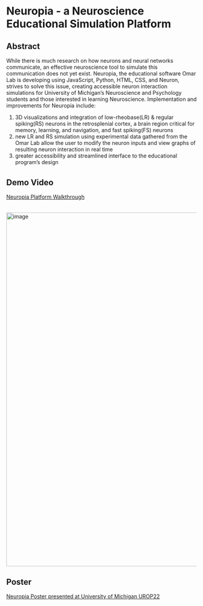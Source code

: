 # Neuropia - a Neuroscience Educational Simulation Platform

## Abstract
While there is much research on how neurons and neural networks communicate, an effective neuroscience tool to simulate this communication does not yet exist. Neuropia, the educational software Omar Lab is developing using JavaScript, Python, HTML, CSS, and Neuron, strives to solve this issue, creating accessible neuron interaction simulations for University of Michigan’s Neuroscience and Psychology students and those interested in learning Neuroscience. Implementation and improvements for Neuropia include:
1. 3D visualizations and integration of low-rheobase(LR) & regular spiking(RS) neurons in the retrosplenial cortex, a brain region critical for memory, learning, and navigation, and fast spiking(FS) neurons
2. new LR and RS simulation using experimental data gathered from the Omar Lab allow the user to modify the neuron inputs and view graphs of resulting neuron interaction in real time
3. greater accessibility and streamlined interface to the educational program’s design


######
## Demo Video
[Neuropia Platform Walkthrough](https://drive.google.com/file/d/13TwtLjkUIssmTkqfOLp4MuH7HRs0y9n6/view?usp=sharing)
######
<img width="938" alt="image" src="https://user-images.githubusercontent.com/91641695/222042481-3d3bc3f8-29b6-4a62-8e8a-d9945971b1c3.png">


## Poster
[Neuropia Poster presented at University of Michigan UROP22](https://github.com/christinezeng/Neuropia-Poster/blob/bf88773dcc68835a819b0fe19768e49a04d417f0/Neuropia%20UROP%20poster%20FINAL.pdf)

